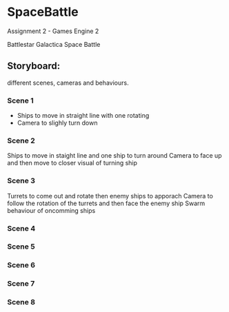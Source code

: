 # SpaceBattle
Assignment 2 - Games Engine 2

Battlestar Galactica Space Battle

## Storyboard:

different scenes, cameras and behaviours.

### Scene 1
- Ships to move in straight line with one rotating 
- Camera to slighly turn down

### Scene 2
Ships to move in staight line and one ship to turn around
Camera to face up and then move to closer visual of turning ship

### Scene 3
Turrets to come out and rotate then enemy ships to apporach 
Camera to follow the rotation of the turrets and then face the enemy ship
Swarm behaviour of oncomming ships

### Scene 4


### Scene 5


### Scene 6


### Scene 7


### Scene 8
